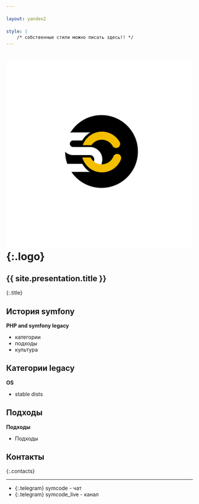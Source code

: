```yaml
---

layout: yandex2

style: |
    /* собственные стили можно писать здесь!! */
---
```


# ![](pictures/symcode-logo.svg){:.logo}

## {{ site.presentation.title }}
{:.title}

## История symfony

**PHP and symfony legacy**

* категории
* подходы
* культура

## Категории legacy

**OS**

* stable dists

## Подходы

**Подходы**

* Подходы

## Контакты
{:.contacts}

<!-- разделитель контактов -->
-------

<!-- center -->

- {:.telegram} symcode - чат
- {:.telegram} symcode_live - канал

<!-- right -->
